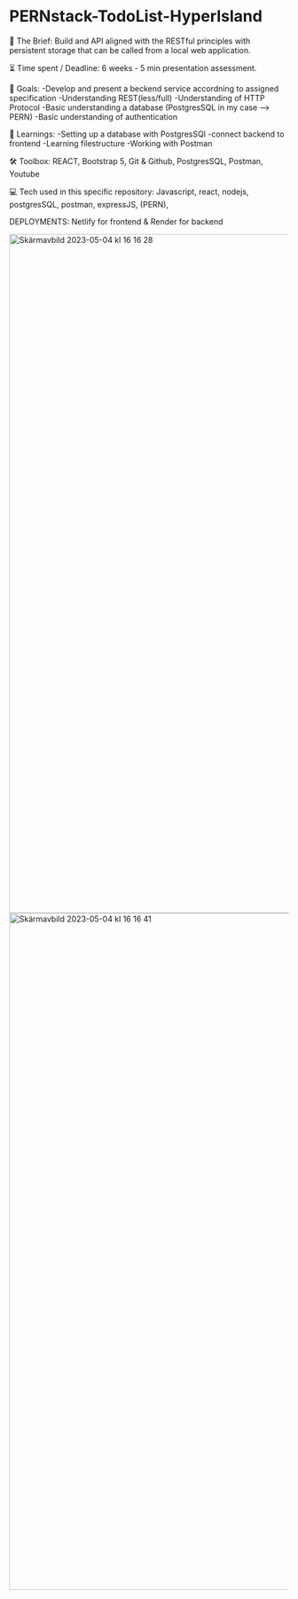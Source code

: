 # PERNstack-TodoList-HyperIsland

📂 The Brief: Build and API aligned with the RESTful principles with persistent storage that can be called from a local web application.

⏳ Time spent / Deadline: 6 weeks - 5 min presentation assessment.

🎯 Goals:
-Develop and present a beckend service accordning to assigned specification
-Understanding REST(less/full)
-Understanding of HTTP Protocol
-Basic understanding a database (PostgresSQL in my case --> PERN)
-Basic understanding of authentication

📘 Learnings:
-Setting up a database with PostgresSQl
-connect backend to frontend
-Learning filestructure
-Working with Postman

🛠 Toolbox:
REACT, Bootstrap 5, Git & Github, PostgresSQL, Postman, Youtube

💻 Tech used in this specific repository:
Javascript, react, nodejs, postgresSQL, postman, expressJS, (PERN),

DEPLOYMENTS: Netlify for frontend & Render for backend

<img width="1225" alt="Skärmavbild 2023-05-04 kl  16 16 28" src="https://user-images.githubusercontent.com/113347416/236235146-560c62a7-c042-4e08-870c-6face782abc2.png">

<img width="1221" alt="Skärmavbild 2023-05-04 kl  16 16 41" src="https://user-images.githubusercontent.com/113347416/236235055-4609706f-6e2f-4bea-87e8-3a99e6b03454.png">
